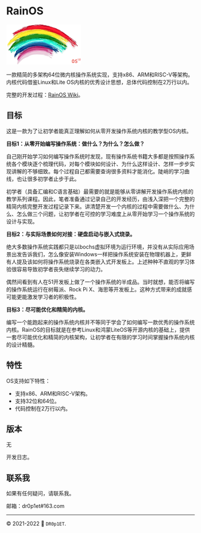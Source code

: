 # RainOS

<img title="" src="./RainOS.png" width="200">

一款精简的多架构64位微内核操作系统实现，支持x86、ARM和RISC-V等架构。内核代码借鉴Linux和Lite OS内核的优秀设计思想，总体代码控制在2万行以内。

完整的开发过程：[RainOS Wiki](./wiki)。

## 目标

这是一款为了让初学者能真正理解如何从零开发操作系统内核的教学型OS内核。

**目标1：从零开始编写操作系统：做什么？为什么？怎么做？**

自己刚开始学习如何编写操作系统时发现，现有操作系统书籍大多都是按照操作系统各个模块逐个梳理代码，对每个模块如何设计、为什么这样设计、怎样一步步实现讲解的不够细致。每个过程自己都需要查询很多资料才能消化。陡峭的学习曲线，也让很多初学者止步于此。

初学者（具备汇编和C语言基础）最需要的就是能够从零讲解开发操作系统内核的教学系列课程。因此，笔者准备通过记录自己的开发经历，由浅入深把一个完整的精简内核完整开发过程记录下来。讲清楚开发一个内核的过程中需要做什么、为什么、怎么做三个问题，让初学者在可控的学习难度上从零开始学习一个操作系统的设计与实现。

**目标2：与实际场景如何对接：硬盘启动与嵌入式烧录。**

绝大多数操作系统实践都只是以bochs虚拟环境为运行环境，并没有从实际应用场景出发告诉我们，怎么像安装Windows一样把操作系统安装在物理机器上，更鲜有人提及该如何将操作系统烧录在各类嵌入式开发板上。上述种种不直观的学习体验很容易导致初学者丧失继续学习的动力。

偶然间看到有人在51开发板上做了一个操作系统的半成品。当时就想，能否将编写的操作系统运行在树莓派、Rock Pi X、海思等开发板上。这种方式带来的成就感可能更能激发学习者的积极性。

**目标3：尽可能优化和精简的内核。**

编写一个能跑起来的操作系统内核并不等同于学会了如何编写一款优秀的操作系统内核。RainOS的目标就是在参考Linux和鸿蒙LiteOS等开源内核的基础上，提供一套尽可能优化和精简的内核架构，让初学者在有限的学习时间掌握操作系统内核的设计精髓。

## 特性

OS支持如下特性：

- 支持x86、ARM和RISC-V架构。
- 支持32位和64位。
- 代码控制在2万行以内。

## 版本

无

开发日志。

## 联系我

如果有任何疑问，请联系我。

邮箱：dr0p1et#163.com

---

:copyright: 2021-2022 :rocket: `DR0p1ET`.
